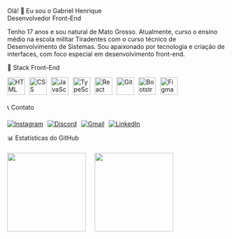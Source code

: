 Olá! 👋 Eu sou o Gabriel Henrique  
Desenvolvedor Front-End  

Tenho 17 anos e sou natural de Mato Grosso. Atualmente, curso o ensino médio na escola militar Tiradentes com o curso técnico de Desenvolvimento de Sistemas. Sou apaixonado por tecnologia e criação de interfaces, com foco especial em desenvolvimento front-end.  

🎨 Stack Front-End  
<div style="display: flex; gap: 10px; flex-wrap: wrap; margin-bottom: 20px;"> 
  <img alt="HTML" title="HTML" width="40px" src="https://cdn.jsdelivr.net/gh/devicons/devicon@latest/icons/html5/html5-original.svg" /> 
  <img alt="CSS" title="CSS" width="40px" src="https://cdn.jsdelivr.net/gh/devicons/devicon@latest/icons/css3/css3-original.svg" /> 
  <img alt="JavaScript" title="JavaScript" width="40px" src="https://cdn.jsdelivr.net/gh/devicons/devicon@latest/icons/javascript/javascript-original.svg" /> 
  <img alt="TypeScript" title="TypeScript" width="40px" src="https://cdn.jsdelivr.net/gh/devicons/devicon@latest/icons/typescript/typescript-original.svg" /> 
  <img alt="React" title="React" width="40px" src="https://cdn.jsdelivr.net/gh/devicons/devicon@latest/icons/react/react-original.svg" /> 
  <img alt="Git" title="Git" width="40px" src="https://cdn.jsdelivr.net/gh/devicons/devicon@latest/icons/git/git-original.svg" /> 
  <img alt="Bootstrap" title="Bootstrap" width="40px" src="https://cdn.jsdelivr.net/gh/devicons/devicon@latest/icons/bootstrap/bootstrap-original.svg" /> 
  <img alt="Figma" title="Figma" width="40px" src="https://cdn.jsdelivr.net/gh/devicons/devicon@latest/icons/figma/figma-original.svg" /> 
</div>  

📞 Contato  
<div style="display: flex; gap: 10px; flex-wrap: wrap; margin-top: 20px;"> 
  <a href="https://www.instagram.com/2j_henrique7" target="_blank"> 
    <img src="https://img.shields.io/badge/-Instagram-%23E4405F?style=for-the-badge&logo=instagram&logoColor=white" alt="Instagram"/> 
  </a> 
  
  <a href="https://discord.com/users/henrique.souza54" target="_blank"> 
    <img src="https://img.shields.io/badge/-Discord-7289DA?style=for-the-badge&logo=discord&logoColor=white" alt="Discord"/> 
  </a> 
  
  <a href="mailto:henrique.souzatt54@gmail.com" target="_blank"> 
    <img src="https://img.shields.io/badge/-Gmail-D14836?style=for-the-badge&logo=gmail&logoColor=white" alt="Gmail"/> 
  </a> 
  
  <a href="https://www.linkedin.com/in/gabriel-hrsouza" target="_blank"> 
    <img src="https://img.shields.io/badge/-LinkedIn-0077B5?style=for-the-badge&logo=linkedin&logoColor=white" alt="LinkedIn"/> 
  </a> 
</div>  

📊 Estatísticas do GitHub  
<div style="display: flex; gap: 20px; margin-top: 20px; flex-wrap: wrap;"> 
  <img height="180em" src="https://github-readme-stats.vercel.app/api?username=Gabriel-HRsouza&show_icons=true&theme=radical&include_all_commits=true&count_private=true"/> 
  <img height="180em" src="https://github-readme-stats.vercel.app/api/top-langs/?username=Gabriel-HRsouza&layout=compact&langs_count=7&theme=radical"/> 
</div>


